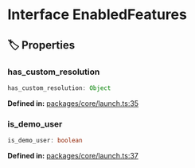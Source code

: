 # Interface EnabledFeatures

## 🏷️ Properties

### has_custom_resolution <Badge type="info" text="optional" />

```ts
has_custom_resolution: Object
```
<p style="font-size: 14px; color: var(--vp-c-text-2)">
<strong>Defined in:</strong> <a href="https://github.com/voxelum/minecraft-launcher-core-node/blob/master/packages/core/launch.ts#L35" target="_blank" rel="noreferrer">packages/core/launch.ts:35</a>
</p>


### is_demo_user <Badge type="info" text="optional" />

```ts
is_demo_user: boolean
```
<p style="font-size: 14px; color: var(--vp-c-text-2)">
<strong>Defined in:</strong> <a href="https://github.com/voxelum/minecraft-launcher-core-node/blob/master/packages/core/launch.ts#L37" target="_blank" rel="noreferrer">packages/core/launch.ts:37</a>
</p>


